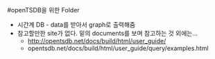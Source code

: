 #openTSDB을 위한 Folder

* 시간계 DB - data를 받아서 graph로 출력해줌
* 참고할만한 site가 없다. 밑의 documents를 보며 참고하는 것 외에는...
    * http://opentsdb.net/docs/build/html/user_guide/
    * opentsdb.net/docs/build/html/user_guide/query/examples.html
